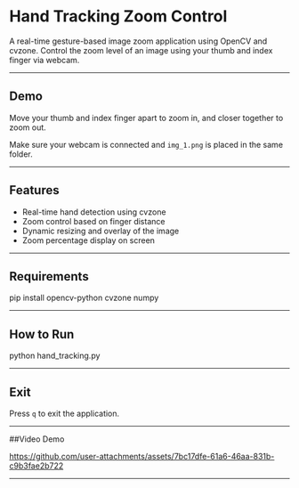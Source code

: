 # Hand Tracking Zoom Control

A real-time gesture-based image zoom application using OpenCV and cvzone. Control the zoom level of an image using your thumb and index finger via webcam.

---

## Demo

Move your thumb and index finger apart to zoom in, and closer together to zoom out.

Make sure your webcam is connected and `img_1.png` is placed in the same folder.


---

## Features

- Real-time hand detection using cvzone
- Zoom control based on finger distance
- Dynamic resizing and overlay of the image
- Zoom percentage display on screen

---

##  Requirements

pip install opencv-python cvzone numpy

---

## How to Run

python hand_tracking.py

---

## Exit 

Press `q` to exit the application.

---

##Video Demo


https://github.com/user-attachments/assets/7bc17dfe-61a6-46aa-831b-c9b3fae2b722

---










